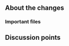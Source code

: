 <!--
Thanks for creating a PR!
To make it easier for reviewers and everyone else to understand your PR, please add some relevant content to the headings below.
Feel free to delete sections that you don't think are relevant.
-->

<!--
About the changes
- What are they and why are they being introduced? 
- If the changes are visual, consider adding screenshots or steps to see the changes.
- Write "Closes #issue" if this PR has an issue it closes.
--> 
## About the changes

<!--
Important files
- Where should a reviewer start looking to get an overview of the changes?
- Are any files particularly important? 
- Not needed for small commits
-->
### Important files

<!--
Discussion points
- Anything about the PR you'd like to discuss? Got any questions or doubts?
-->
## Discussion points

